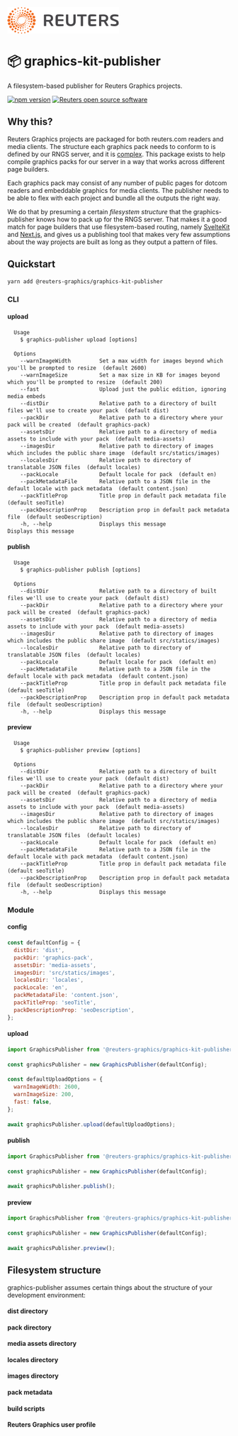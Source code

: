 ![](badge.svg)

# 📦 graphics-kit-publisher

A filesystem-based publisher for Reuters Graphics projects.

[![npm version](https://badge.fury.io/js/%40reuters-graphics%2Fgraphics-kit-publisher.svg)](https://badge.fury.io/js/%40reuters-graphics%2Fgraphics-kit-publisher) [![Reuters open source software](https://badgen.net/badge/Reuters/open%20source/?color=ff8000)](https://github.com/reuters-graphics/)

## Why this?

Reuters Graphics projects are packaged for both reuters.com readers and media clients. The structure each graphics pack needs to conform to is defined by our RNGS server, and it is [complex](https://github.com/reuters-graphics/bluprint_graphics-kit/issues/1). This package exists to help compile graphics packs for our server in a way that works across different page builders.

Each graphics pack may consist of any number of public pages for dotcom readers and embeddable graphics for media clients. The publisher needs to be able to flex with each project and bundle all the outputs the right way.

We do that by presuming a certain _filesystem structure_ that the graphics-publisher knows how to pack up for the RNGS server. That makes it a good match for page builders that use filesystem-based routing, namely [SvelteKit](https://kit.svelte.dev/) and [Next.js](https://nextjs.org/), and gives us a publishing tool that makes very few assumptions about the way projects are built as long as they output a pattern of files.

## Quickstart

```bash
yarn add @reuters-graphics/graphics-kit-publisher
```

### CLI

#### upload

```
  Usage
    $ graphics-publisher upload [options]

  Options
    --warnImageWidth         Set a max width for images beyond which you'll be prompted to resize  (default 2600)
    --warnImageSize          Set a max size in KB for images beyond which you'll be prompted to resize  (default 200)
    --fast                   Upload just the public edition, ignoring media embeds
    --distDir                Relative path to a directory of built files we'll use to create your pack  (default dist)
    --packDir                Relative path to a directory where your pack will be created  (default graphics-pack)
    --assetsDir              Relative path to a directory of media assets to include with your pack  (default media-assets)
    --imagesDir              Relative path to directory of images which includes the public share image  (default src/statics/images)
    --localesDir             Relative path to directory of translatable JSON files  (default locales)
    --packLocale             Default locale for pack  (default en)
    --packMetadataFile       Relative path to a JSON file in the default locale with pack metadata  (default content.json)
    --packTitleProp          Title prop in default pack metadata file  (default seoTitle)
    --packDescriptionProp    Description prop in default pack metadata file  (default seoDescription)
    -h, --help               Displays this message                    Displays this message
```

#### publish

```
  Usage
    $ graphics-publisher publish [options]

  Options
    --distDir                Relative path to a directory of built files we'll use to create your pack  (default dist)
    --packDir                Relative path to a directory where your pack will be created  (default graphics-pack)
    --assetsDir              Relative path to a directory of media assets to include with your pack  (default media-assets)
    --imagesDir              Relative path to directory of images which includes the public share image  (default src/statics/images)
    --localesDir             Relative path to directory of translatable JSON files  (default locales)
    --packLocale             Default locale for pack  (default en)
    --packMetadataFile       Relative path to a JSON file in the default locale with pack metadata  (default content.json)
    --packTitleProp          Title prop in default pack metadata file  (default seoTitle)
    --packDescriptionProp    Description prop in default pack metadata file  (default seoDescription)
    -h, --help               Displays this message
```

#### preview

```
  Usage
    $ graphics-publisher preview [options]

  Options
    --distDir                Relative path to a directory of built files we'll use to create your pack  (default dist)
    --packDir                Relative path to a directory where your pack will be created  (default graphics-pack)
    --assetsDir              Relative path to a directory of media assets to include with your pack  (default media-assets)
    --imagesDir              Relative path to directory of images which includes the public share image  (default src/statics/images)
    --localesDir             Relative path to directory of translatable JSON files  (default locales)
    --packLocale             Default locale for pack  (default en)
    --packMetadataFile       Relative path to a JSON file in the default locale with pack metadata  (default content.json)
    --packTitleProp          Title prop in default pack metadata file  (default seoTitle)
    --packDescriptionProp    Description prop in default pack metadata file  (default seoDescription)
    -h, --help               Displays this message
```

### Module

#### config

```javascript
const defaultConfig = {
  distDir: 'dist',
  packDir: 'graphics-pack',
  assetsDir: 'media-assets',
  imagesDir: 'src/statics/images',
  localesDir: 'locales',
  packLocale: 'en',
  packMetadataFile: 'content.json',
  packTitleProp: 'seoTitle',
  packDescriptionProp: 'seoDescription',
};
```

#### upload

```javascript
import GraphicsPublisher from '@reuters-graphics/graphics-kit-publisher';

const graphicsPublisher = new GraphicsPublisher(defaultConfig);

const defaultUploadOptions = {
  warnImageWidth: 2600,
  warnImageSize: 200,
  fast: false,
};

await graphicsPublisher.upload(defaultUploadOptions);
```

#### publish

```javascript
import GraphicsPublisher from '@reuters-graphics/graphics-kit-publisher';

const graphicsPublisher = new GraphicsPublisher(defaultConfig);

await graphicsPublisher.publish();
```

#### preview

```javascript
import GraphicsPublisher from '@reuters-graphics/graphics-kit-publisher';

const graphicsPublisher = new GraphicsPublisher(defaultConfig);

await graphicsPublisher.preview();
```

## Filesystem structure

graphics-publisher assumes certain things about the structure of your development environment:

#### dist directory

#### pack directory

#### media assets directory

#### locales directory

#### images directory

#### pack metadata

#### build scripts

#### Reuters Graphics user profile

